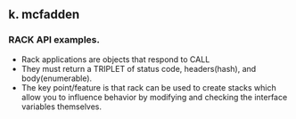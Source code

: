 ## k. mcfadden
### RACK API examples.

- Rack applications are objects that respond to CALL
- They must return a TRIPLET of status code, headers(hash), and body(enumerable).
- The key point/feature is that rack can be used to create stacks which allow you to influence
behavior by modifying and checking the interface variables themselves.

